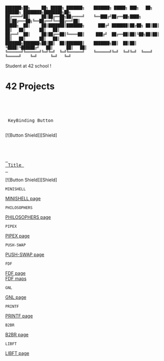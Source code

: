 ```
███████╗██╗     ██╗ █████╗ ███████╗    ███████╗ █████╗ ███╗   ██╗ ██████╗ ████████╗████████╗██╗
██╔════╝██║     ██║██╔══██╗██╔════╝    ╚══███╔╝██╔══██╗████╗  ██║██╔═══██╗╚══██╔══╝╚══██╔══╝██║
█████╗  ██║     ██║███████║███████╗      ███╔╝ ███████║██╔██╗ ██║██║   ██║   ██║      ██║   ██║
██╔══╝  ██║     ██║██╔══██║╚════██║     ███╔╝  ██╔══██║██║╚██╗██║██║   ██║   ██║      ██║   ██║
███████╗███████╗██║██║  ██║███████║    ███████╗██║  ██║██║ ╚████║╚██████╔╝   ██║      ██║   ██║
╚══════╝╚══════╝╚═╝╚═╝  ╚═╝╚══════╝    ╚══════╝╚═╝  ╚═╝╚═╝  ╚═══╝ ╚═════╝    ╚═╝      ╚═╝   ╚═╝
```                                        

Student at 42 school !

# 42 Projects 

<br>
<br>

<kbd> <br> KeyBinding Button <br> </kbd>

[![Button Shield]][Shield]

</div>

<br>
<br>

[<kbd> <br> Title <br> </kbd>][Link]

[Link]: 'google.com'




[![Button Shield]][Shield]

```
MINISHELL
```
[MINISHELL page](https://github.com/eliaszanotti/minishell)
```
PHILOSOPHERS
```
[PHILOSOPHERS page](https://github.com/eliaszanotti/philo)
```
PIPEX
```
[PIPEX page](https://github.com/eliaszanotti/pipex)
```
PUSH-SWAP                 
```
[PUSH-SWAP page](https://github.com/eliaszanotti/push_swap)
```
FDF
```
[FDF page](https://github.com/eliaszanotti/fdf)<br>
[FDF maps](https://github.com/eliaszanotti/fdf-maps)
```
GNL
```
[GNL page](https://github.com/eliaszanotti/gnl)
```
PRINTF   
```
[PRINTF page](https://github.com/eliaszanotti/printf)
```
B2BR                                                 
```
[B2BR page](https://github.com/eliaszanotti/b2br)
```
LIBFT                                                           
```
[LIBFT page](https://github.com/eliaszanotti/libft)
